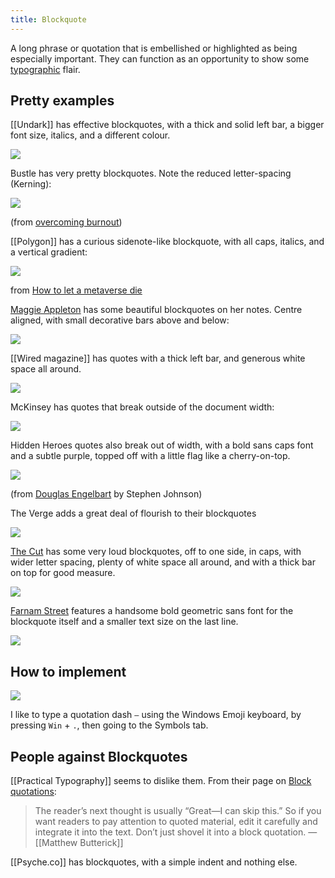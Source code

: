 ```yaml
---
title: Blockquote
---
```


A long phrase or quotation that is embellished or highlighted as being especially important. They can function as an opportunity to show some [typographic](notes/typography) flair.

## Pretty examples

[[Undark]] has effective blockquotes, with a thick and solid left bar, a bigger font size, italics, and a different colour.

![](notes/images/undark_blockquote.jpg)

Bustle has very pretty blockquotes. Note the reduced letter-spacing (Kerning):

![](notes/images/Bustle%20blockquote.jpg)

(from [overcoming burnout](
https://www.bustle.com/wellness/overcoming-burnout-self-care))

[[Polygon]] has a curious sidenote-like blockquote, with all caps, italics, and a vertical gradient:

![](notes/images/Polygon_side_quote.jpg)

from [How to let a metaverse die](https://www.polygon.com/23025632/metaverse-mmo-ending)

[Maggie Appleton](notes/Maggie%20Appleton) has some beautiful blockquotes on her notes. Centre aligned, with small decorative bars above and below:

![](notes/images/Maggie%20Appleton%20blockquote.png)

[[Wired magazine]] has quotes with a thick left bar, and generous white space all around.

![](notes/images/Wired%20magazine%20blockquote.png)

McKinsey has quotes that break outside of the document width:

![](notes/images/McKinsey%20blockquote.jpg)

Hidden Heroes quotes also break out of width, with a bold sans caps font and a subtle purple, topped off with a little flag like a cherry-on-top.

![](https://pbs.twimg.com/media/Fb2f0dSVsAAJKxE?format=jpg&name=4096x4096)

(from [Douglas Engelbart](https://hiddenheroes.netguru.com/douglas-engelbart) by Stephen Johnson)

The Verge adds a great deal of flourish to their blockquotes

![](notes/images/theverge_blockquote.jpg)

[The Cut](https://www.thecut.com/article/meghan-markle-profile-interview.html) has some very loud blockquotes, off to one side, in caps, with wider letter spacing, plenty of white space all around, and with a thick bar on top for good measure.

![](notes/images/thecut_blockquote.jpg)

[Farnam Street](https://fs.blog/munger-worldly-wisdom/?ref=refind) features a handsome bold geometric sans font for the blockquote itself and a smaller text size on the last line.

![](notes/images/farnamstreet_blockquote.jpg)

## How to implement

![](notes/images/windows10_emoji_keyboard_symbols.jpg)

I like to type a quotation dash `—` using the Windows Emoji keyboard, by pressing `Win` + `.`, then going to the Symbols tab.

## People against Blockquotes

[[Practical Typography]] seems to dislike them. From their page on [Block quotations](https://practicaltypography.com/block-quotations.html):

> The reader’s next thought is usually “Great—I can skip this.” So if you want readers to pay attention to quoted material, edit it carefully and integrate it into the text. Don’t just shovel it into a block quotation.
> —[[Matthew Butterick]]

[[Psyche.co]] has blockquotes, with a simple indent and nothing else.
